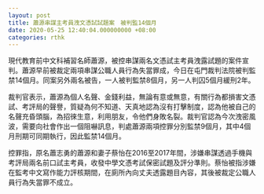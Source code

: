 ```yaml
---
layout: post
title: 蕭源串謀主考員洩文憑試試題案　被判監14個月
date: 2020-05-25 12:40:04.000000000 +08:00
categories: rthk
---
```


現代教育前中文科補習名師蕭源，被控串謀兩名文憑試主考員洩露試題的案件宣判。蕭源早前被裁定兩項串謀公職人員行為失當罪成，今日在屯門裁判法院被判監禁14個月。同案另外兩名被告，一人被判監禁8個月，另一人判囚5個月緩刑2年。

裁判官表示，蕭源為個人名聲、金錢利益，無論有意或無意，有關行為都損害文憑試、考評局的聲譽，質疑為何不知道、天真地認為沒有打擊制度，認為他被自己的名聲充昏頭腦，為招徠生意，利用朋友，令他們身敗名裂。裁判官認為今次洩密風波，需要向社會作出一個阻嚇訊息，判處蕭源兩項控罪分別監禁9個月，其中4個月刑期可同期執行，因此監禁14個月。

控罪指，原名蕭志勇的蕭源和妻子蔡怡在2016至2017年間，涉嫌串謀透過手機與考評局兩名前口試主考員，收發中學文憑考試保密試題及評分準則。蔡怡被指涉嫌在監考中文寫作能力評核期間，在廁所內向丈夫透露題目內容，其後被裁定公職人員行為失當罪不成立。
